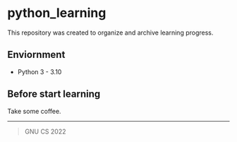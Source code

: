 # python_learning
This repository was created to organize and archive learning progress.

## Enviornment
- Python 3 - 3.10

## Before start learning
Take some coffee.


---
> GNU CS 2022
